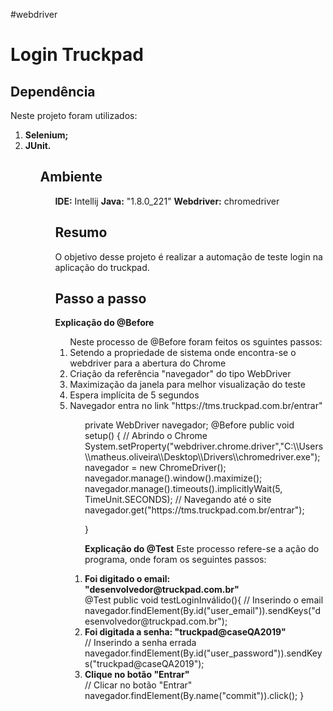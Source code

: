 #webdriver
<h1>Login Truckpad</h1>
<h2> Dependência</h2>
Neste projeto foram utilizados:
<ol>
<li><b> Selenium;</b></li>
<li><b> JUnit.</b></li>
<ol>
 
<h2>Ambiente</h2>
<ol>
<b>IDE:</b> Intellij
<b>Java:</b> "1.8.0_221"
<b>Webdriver:</b> chromedriver  

<h2>Resumo</h2>
O objetivo desse projeto é realizar a automação de teste login na aplicação do truckpad.

<h2>Passo a passo</h2>
<b>Explicação do @Before</b>
<ol>
Neste processo de @Before foram feitos os sguintes passos:
<li> Setendo a propriedade de sistema onde encontra-se o webdriver para a abertura do Chrome</li>
<li> Criação da referência "navegador" do tipo WebDriver</li> 
<li> Maximização da janela para melhor visualização do teste</li>
<li> Espera implícita de 5 segundos</li>
<li> Navegador entra no link "https://tms.truckpad.com.br/entrar"</li>
<ol>
 private WebDriver navegador;
    @Before
    public void setup() {
        // Abrindo o Chrome
            System.setProperty("webdriver.chrome.driver","C:\\Users\\matheus.oliveira\\Desktop\\Drivers\\chromedriver.exe");
            navegador = new ChromeDriver();
            navegador.manage().window().maximize();
            navegador.manage().timeouts().implicitlyWait(5, TimeUnit.SECONDS);
        // Navegando até o site
            navegador.get("https://tms.truckpad.com.br/entrar");

}

<b>Explicação do @Test</b>
Este processo refere-se a ação do programa, onde foram os seguintes passos:
<li> <b>Foi digitado o email: "desenvolvedor@truckpad.com.br"</b></li> 
 @Test
    public void testLoginInválido(){
        // Inserindo o email
        navegador.findElement(By.id("user_email")).sendKeys("desenvolvedor@truckpad.com.br");

<li><b> Foi digitada a senha: "truckpad@caseQA2019"</b></li>
// Inserindo a senha errada
        navegador.findElement(By.id("user_password")).sendKeys("truckpad@caseQA2019");
<li><b> Clique no botão "Entrar"</b></li>
        // Clicar no botão "Entrar"
        navegador.findElement(By.name("commit")).click();
    }




